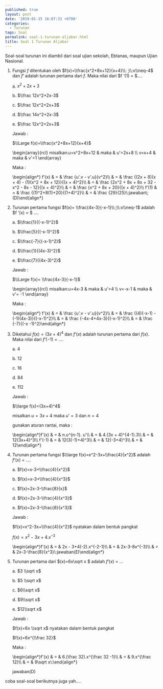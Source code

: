 ```yaml
---
published: true
layout: post
date: '2019-01-15 16:07:31 +0700'
categories:
  - Turunan
tags: Soal
permalink: soal-1-turunan-aljabar.html
title: Soal 1 Turunan Aljabar
---
```

Soal-soal turunan ini diambil dari soal ujian sekolah, Ebtanas, maupun Ujian Nasional.

1.  Fungsi $f$ ditentukan oleh $f(x)=\\frac{x^2+8x+12}{x+4}\\: ;\\:x\\neq-4$ dan $f ‘$ adalah turunan pertama dari $f$. Maka nilai dari $f ‘(1) = $….
    
    a. $x^2+2x+3$
    
    b. $\\frac 12x^2+2x-3$
    
    c. $\\frac 12x^2+2x+3$
    
    d. $\\frac 14x^2+2x-3$
    
    e. $\\frac 12x^2+2x+3$
    
    Jawab :
    
    $\\Large f(x)=\\frac{x^2+8x+12}{x+4}$
    
    \\begin{array}{rcl} misalkan:u=x^2+8x+12 & maka & u'=2x+8 \\\\ v=x+4 & maka & v'=1 \\end{array}
    
    Maka :
    
    \\begin{align\*} f'(x) & = & \\frac {u'.v - v'.u}{v^2}\\\\ & = & \\frac {(2x + 8)(x + 4) - (1)(x^2 + 8x + 12)}{(x + 4)^2}\\\\ & = & \\frac {2x^2 + 8x + 8x + 32 - x^2 - 8x - 12}{(x + 4)^2}\\\\ & = & \\frac {x^2 + 8x + 20}{(x + 4)^2}\\\\ f'(1) & = & \\frac {(1)^2+8(1)+20}{(1+4)^2}\\\\ & = & \\frac {29}{25}\\:jawaban\\;(D)\\end{align\*}
    
2.  Turunan pertama fungsi $f(x)= \\frac{4x-3}{-x-1}\\:;\\:x\\neq-1$ adalah $f ‘(x) = $ ….
    
    a. $\\frac{1}{(-x-1)^2}$
    
    b. $\\frac{5}{(-x-1)^2}$
    
    c. $\\frac{-7}{(-x-1)^2}$
    
    d. $\\frac{1}{(4x-3)^2}$
    
    e. $\\frac{7}{(4x-3)^2}$
    
    Jawab :
    
    $\\Large f(x)= \\frac{4x-3}{-x-1}$
    
    \\begin{array}{rcl} misalkan:u=4x-3 & maka & u'=4 \\\\ v=-x-1 & maka & v'= -1 \\end{array}
    
    Maka :
    
    \\begin{align\*} f'(x) & = & \\frac {u'.v - v'.u}{v^2}\\\\ & = & \\frac {(4)(-x-1) - (-1)(4x-3)}{(-x-1)^2}\\\\ & = & \\frac {-4x-4+4x-3}{(-x-1)^2}\\\\ & = & \\frac {-7}{(-x -1)^2}\\end{align\*}
    
3.  Diketahui $f(x)=(3x+4)^4$ dan $f ‘(x)$ adalah turunan pertama dari $f(x)$. Maka nilai dari $f ‘(-1)$ = ….
    
    a. 4
    
    b. 12
    
    c. 16
    
    d. 84
    
    e. 112
    
    Jawab :
    
    $\\large f(x)=(3x+4)^4$
    
    misalkan $u = 3x + 4$ maka $u’ = 3$ dan $n = 4$
    
    gunakan aturan rantai, maka :
    
    \\begin{align\*}f'(x) & = & n.u^{n-1}. u'\\\\ & = & 4.(3x + 4)^{4-1}.3\\\\ & = & 12(3x+4)^3\\\\ f'(-1) & = & 12(3(-1)+4)^3\\\\ & = & 12(-3+4)^3\\\\ & = & 12\\end{align\*}
    
4.  Turunan pertama fungsi $\\large f(x)=x^2-3x+\\frac{4}{x^2}$ adalah $f ‘(x)$ = ….
    
    a. $f(x)=x-3+\\frac{4}{x^2}$
    
    b. $f(x)=x-3+\\frac{4}{x^3}$
    
    c. $f(x)=2x-3-\\frac{8}{x}$
    
    d. $f(x)=2x-3-\\frac{4}{x^3}$
    
    e. $f(x)=2x-3-\\frac{8}{x^3}$
    
    Jawab :
    
    $f(x)=x^2-3x+\\frac{4}{x^2}$ nyatakan dalam bentuk pangkat
    
    $f(x)=x^2-3x+4.x^{-2}$
    
    \\begin{align\*}f'(x) & = & 2x - 3+4(-2).x^{-2-1}\\\\ & = & 2x-3-8x^{-3}\\\\ & = & 2x-3-\\frac{8}{x^3}\\:jawaban(E)\\end{align\*}
    
5.  Turunan pertama dari $(x)=6x\\sqrt x $ adalah $f ‘(x)$ = …
    
    a. $3 \\sqrt x$
    
    b. $5 \\sqrt x$
    
    c. $6\\sqrt x$
    
    d. $9\\sqrt x$
    
    e. $12\\sqrt x$
    
    Jawab :
    
    $f(x)=6x \\sqrt x$ nyatakan dalam bentuk pangkat
    
    $f(x)=6x^{\\frac 32}$
    
    Maka :
    
    \\begin{align\*}f'(x) & = & 6.(\\frac 32).x^{\\frac 32 -1}\\\\ & = & 9.x^{\\frac 12}\\\\ & = & 9\\sqrt x\\:\\end{align\*}
    
    jawaban(D)
    

coba soal-soal berikutnya juga yah….
